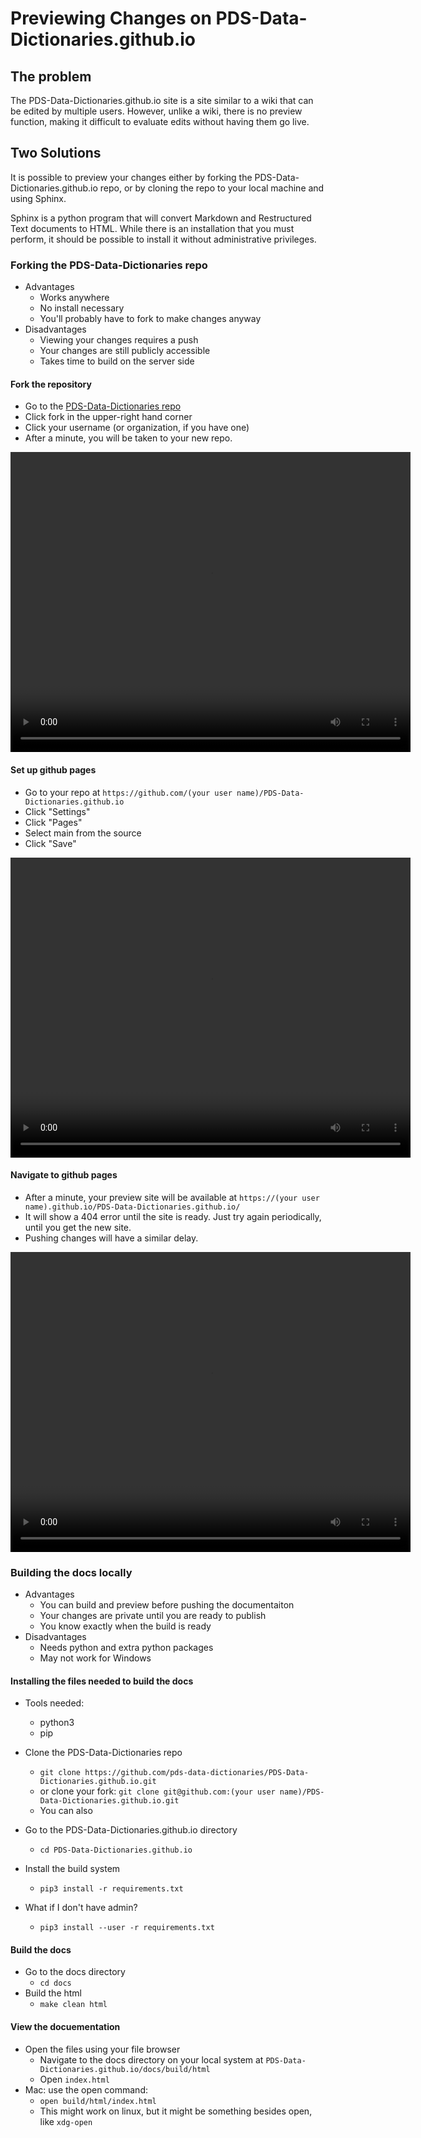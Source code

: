 # Previewing Changes on PDS-Data-Dictionaries.github.io

## The problem

The PDS-Data-Dictionaries.github.io site is a site similar to a wiki that can be edited by multiple users. However, unlike a wiki, there is no preview function, making it difficult to evaluate edits without having them go live.

## Two Solutions

It is possible to preview your changes either by forking the PDS-Data-Dictionaries.github.io repo, or by cloning the repo to your local machine and using Sphinx. 

Sphinx is a python program that will convert Markdown and Restructured Text documents to HTML. While there is an installation that you must perform, it should be possible to install it without administrative privileges.

### Forking the PDS-Data-Dictionaries repo

* Advantages
  * Works anywhere
  * No install necessary
  * You'll probably have to fork to make changes anyway
* Disadvantages
  * Viewing your changes requires a push
  * Your changes are still publicly accessible
  * Takes time to build on the server side


#### Fork the repository

* Go to the [PDS-Data-Dictionaries repo](https://github.com/pds-data-dictionaries/PDS-Data-Dictionaries.github.io)
* Click fork in the upper-right hand corner
* Click your username (or organization, if you have one)
* After a minute, you will be taken to your new repo.

<video width="640" height="480" controls>
  <source src="fork_repo.mp4" type="video/mp4">
</video>

#### Set up github pages

* Go to your repo at `https://github.com/(your user name)/PDS-Data-Dictionaries.github.io`
* Click "Settings"
* Click "Pages"
* Select main from the source
* Click "Save"

<video width="640" height="480" controls>
  <source src="configure_pages.mp4" type="video/mp4">
</video>

#### Navigate to github pages

* After a minute, your preview site will be available at `https://(your user name).github.io/PDS-Data-Dictionaries.github.io/`
* It will show a 404 error until the site is ready. Just try again periodically, until you get the new site.
* Pushing changes will have a similar delay.

<video width="640" height="480" controls>
  <source src="navigate_to_page.mp4" type="video/mp4">
</video>

### Building the docs locally

* Advantages
  * You can build and preview before pushing the documentaiton
  * Your changes are private until you are ready to publish
  * You know exactly when the build is ready
* Disadvantages
  * Needs python and extra python packages
  * May not work for Windows

#### Installing the files needed to build the docs

* Tools needed:
    * python3
    * pip

* Clone the PDS-Data-Dictionaries repo
    * `git clone https://github.com/pds-data-dictionaries/PDS-Data-Dictionaries.github.io.git`
    * or clone your fork: `git clone git@github.com:(your user name)/PDS-Data-Dictionaries.github.io.git`
    * You can also 
* Go to the PDS-Data-Dictionaries.github.io directory
    * `cd PDS-Data-Dictionaries.github.io`
* Install the build system
    * `pip3 install -r requirements.txt`

* What if I don't have admin?
    * `pip3 install --user -r requirements.txt`

#### Build the docs

* Go to the docs directory
    * `cd docs`
* Build the html
    * `make clean html`

#### View the docuementation

* Open the files using your file browser
    * Navigate to the docs directory on your local system at `PDS-Data-Dictionaries.github.io/docs/build/html`
    * Open `index.html`
* Mac: use the open command:
    * `open build/html/index.html`
    * This might work on linux, but it might be something besides open, like `xdg-open`